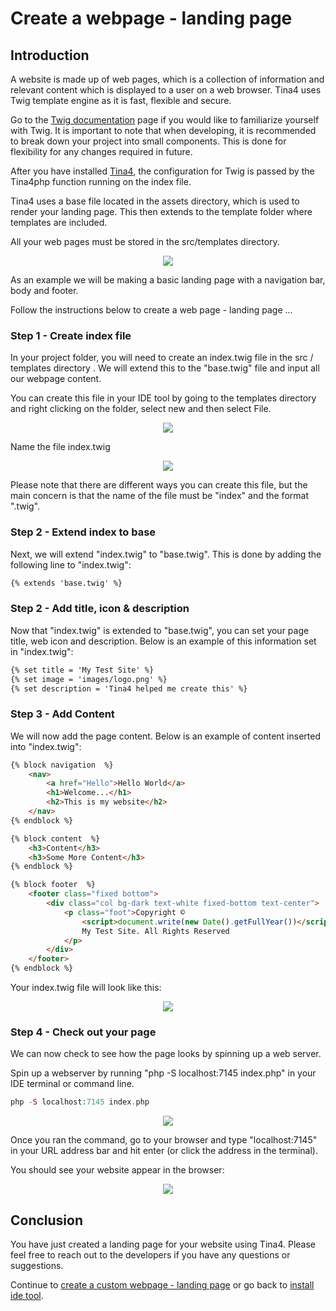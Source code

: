 <!--
// Tina4 : This Is Not A Framework
// Created with : PHPStorm
// User : andrevanzuydam
// Copyright (C)
// Contact : andrevanzuydam@gmail.com
-->
# Create a webpage - landing page

## Introduction

A website is made up of web pages, which is a collection of information and relevant content which is displayed to a user on a web browser. Tina4 uses Twig template engine as it is fast, flexible and secure.

Go to the [Twig documentation](https://twig.symfony.com/doc/3.x/) page if you would like to familiarize yourself with Twig. It is important to note that when developing, it is recommended to break down your project into small components. This is done for flexibility for any changes required in future. 

After you have installed [Tina4](/installation/install-tina4.md), the configuration for Twig is passed by the Tina4php function running on the index file. 

Tina4 uses a base file located in the assets directory, which is used to render your landing page. This then extends to the template folder where templates are included. 
 
All your web pages must be stored in the src/templates directory.

<div align="center" alt="Web page location">
  <img src="images/website.png">
</div>

As an example we will be making a basic landing page with a navigation bar, body and footer.

Follow the instructions below to create a web page - landing page ...  

### Step 1 - Create index file 

In your project folder, you will need to create an index.twig file in the src / templates directory . We will extend this to the "base.twig" file and input all our webpage content.  

You can create this file in your IDE tool by going to the templates directory and right clicking on the folder, select new and then select File. 

<div align="center" alt="Create index Twig file">
  <img src="images/createindex.png">
</div>

Name the file index.twig 

<div align="center" alt="Name file">
  <img src="images/createindex1.png">
</div>

Please note that there are different ways you can create this file, but the main concern is that the name of the file must be "index" and the format ".twig".

### Step 2 - Extend index to base

Next, we will extend "index.twig" to "base.twig". This is done by adding the following line to "index.twig": 

```html
{% extends 'base.twig' %}
```
### Step 2 - Add title, icon & description

Now that "index.twig" is extended to "base.twig", you can set your page title, web icon and description. Below is an example of this information set in "index.twig":

```html
{% set title = 'My Test Site' %} 
{% set image = 'images/logo.png' %} 
{% set description = 'Tina4 helped me create this' %} 
```

### Step 3 - Add Content

We will now add the page content. Below is an example of content inserted into "index.twig":

```html
{% block navigation  %}
    <nav>
        <a href="Hello">Hello World</a>
        <h1>Welcome...</h1>
        <h2>This is my website</h2>
    </nav>
{% endblock %}

{% block content  %}
    <h3>Content</h3>
    <h3>Some More Content</h3>
{% endblock %}

{% block footer  %}
    <footer class="fixed bottom">
        <div class="col bg-dark text-white fixed-bottom text-center">
            <p class="foot">Copyright ©
                <script>document.write(new Date().getFullYear())</script>  <!-- gets current year -->
                My Test Site. All Rights Reserved
            </p>
        </div>
    </footer>
{% endblock %}
```
Your index.twig file will look like this:

<div align="center" alt="index.twig file">
  <img src="images/website2.png">
</div>

### Step 4 - Check out your page

We can now check to see how the page looks by spinning up a web server.

Spin up a webserver by running "php -S localhost:7145 index.php" in your IDE terminal or command line.

```php
php -S localhost:7145 index.php
```  
<div align="center" alt="Spin up WebServer">
  <img src="images/webserver.png">
</div>

Once you ran the command, go to your browser and type "localhost:7145" in your URL address bar and hit enter (or click the address in the terminal). 

You should see your website appear in the browser:

<div align="center" alt="First Tina4 Page">
  <img src="images/website3.png">
</div>

## Conclusion

You have just created a landing page for your website using Tina4. Please feel free to reach out to the developers if you have any questions or suggestions. 

Continue to [create a custom webpage - landing page](/tutorials/customwebsite.md) or go back to  [install ide tool](/installation/install-ide.md).